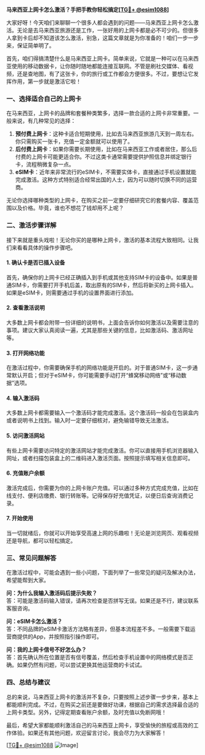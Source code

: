 **马来西亚上网卡怎么激活？手把手教你轻松搞定[[TG💪+ @esim1088](https://t.me/s/esim1088)]**

大家好呀！今天咱们来聊聊一个很多人都会遇到的问题——马来西亚上网卡怎么激活。无论是去马来西亚旅游还是工作，一张好用的上网卡都是必不可少的。但很多人拿到卡后却不知道该怎么激活，别急，这篇文章就是为你准备的！咱们一步一步来，保证简单明了。

首先，咱们得搞清楚什么是马来西亚上网卡。简单来说，它就是一种可以在马来西亚使用的移动数据卡，让你随时随地都能连接互联网。不管是刷社交媒体、看视频，还是查地图，有了这张卡，你的旅行或工作都会方便很多。不过，要想让它发挥作用，第一步就是激活它啦！

### **一、选择适合自己的上网卡**
在马来西亚，上网卡的品牌和套餐种类繁多，选择一款合适的上网卡非常重要。一般来说，有几种常见的选择：

1. **预付费上网卡**：这种卡适合短期使用，比如去马来西亚旅游几天到一周左右。你只需购买一张卡，充值一定金额就可以使用了。
2. **后付费上网卡**：如果你需要长期使用，比如在马来西亚工作或者居住，那么后付费的上网卡可能更适合你。不过这类卡通常需要提供护照信息并绑定银行卡，流程稍微复杂一点。
3. **eSIM卡**：近年来非常流行的eSIM卡，不需要实体卡，直接通过手机设置就能完成激活。这种方式特别适合经常出国的人士，因为可以随时切换不同的运营商。

无论你选择哪种类型的上网卡，在购买之前一定要仔细研究它的套餐内容、覆盖范围以及价格。毕竟，谁也不想花了钱却用不上呢？

### **二、激活步骤详解**
接下来就是重头戏啦！无论你买的是哪种上网卡，激活的基本流程大致相同。让我们来看看具体的操作步骤吧。

#### **1. 确认卡是否已插入设备**
首先，确保你的上网卡已经正确插入到手机或其他支持SIM卡的设备中。如果是普通SIM卡，你需要打开手机后盖，取出原有的SIM卡，然后将新买的上网卡插入。如果是eSIM卡，则需要通过手机的设置界面进行添加。

#### **2. 查看激活说明**
大多数上网卡都会附带一份详细的说明书，上面会告诉你如何激活以及需要注意的事项。建议大家认真阅读一遍，尤其是那些关键的信息，比如激活码、激活网址等。

#### **3. 打开网络功能**
在激活过程中，你需要确保手机的网络功能是开启的。对于普通SIM卡，这一步通常默认开启；但对于eSIM卡，你可能需要手动打开“蜂窝移动网络”或“移动数据”选项。

#### **4. 输入激活码**
大多数上网卡都需要输入一个激活码才能完成激活。这个激活码一般会在包装盒内或者说明书上找到。输入时一定要仔细核对，避免输错导致无法激活。

#### **5. 访问激活网站**
有些上网卡需要访问特定的激活网站才能完成激活。你可以直接用手机浏览器输入网址，或者扫描包装盒上的二维码进入激活页面。按照提示填写相关信息即可。

#### **6. 充值账户余额**
激活完成后，你需要为你的上网卡账户充值。可以通过多种方式完成充值，比如在线支付、便利店缴费、银行转账等。记得保存好充值凭证，以便日后查询消费记录。

#### **7. 开始使用**
当一切就绪后，你就可以开始享受高速上网的乐趣啦！无论是浏览网页、观看视频还是导航，都可以轻松搞定。

### **三、常见问题解答**
在激活过程中，可能会遇到一些小问题，下面列举了一些常见的疑问及解决办法，希望能帮到大家。

**问：为什么我输入激活码后提示失败？**  
答：可能是激活码输入错误，请再次检查是否拼写无误。如果还是不行，建议联系客服咨询。

**问：eSIM卡怎么激活？**  
答：不同品牌的eSIM卡激活方法略有差异，但基本流程差不多。一般需要下载运营商提供的App，并按照指引操作即可。

**问：我的上网卡信号不好怎么办？**  
答：首先确认所在位置是否有信号覆盖，然后检查手机设置中的网络模式是否正确。如果仍然有问题，可以尝试更换其他运营商的卡试试。

### **四、总结与建议**
总的来说，马来西亚上网卡的激活并不复杂，只要按照上述步骤一步步来，基本上都能顺利完成。不过，在购买之前还是要做好功课，根据自己的需求选择最合适的上网卡类型。另外，记得定期查看账户余额，及时充值以免断网哦！

最后，希望大家都能顺利激活自己的马来西亚上网卡，享受愉快的旅程或高效的工作体验。如果还有其他问题，欢迎留言讨论，我会尽力为大家解答！

[[TG💪+ @esim1088](https://t.me/s/esim1088) ![Image](https://i.postimg.cc/4NQfJmqS/Snipaste-2025-05-13-00-14-12.png)]